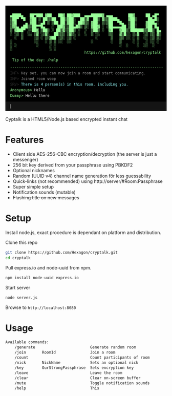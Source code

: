 ![cryptalk](/docs/screenshot.png)

Cyptalk is a HTML5/Node.js based encrypted instant chat

Features
========

  * Client side AES-256-CBC encryption/decryption (the server is just a messenger)
  * 256 bit key derived from your passphrase using PBKDF2
  * Optional nicknames
  * Random (UUID v4) channel name generation för less guessability
  * Quick-links (not recommended) using http://server/#Room:Passphrase
  * Super simple setup
  * Notification sounds (mutable)
  * ~~Flashing title on new messages~~


Setup
========

Install node.js, exact procedure is dependant on platform and distribution.

Clone this repo
```bash
git clone https://github.com/Hexagon/cryptalk.git
cd cryptalk
```

Pull express.io and node-uuid from npm.
```bash
npm install node-uuid express.io
```

Start server
```bash
node server.js
```

Browse to ```http://localhost:8080```


Usage
========

```
Available commands:                                                    
    /generate 				         Generate random room                        
	/join		RoomId			     Join a room	                            
	/count					         Count participants of room                  
	/nick		NickName		     Sets an optional nick                   
	/key		OurStrongPassphrase	 Sets encryption key                 
	/leave					         Leave the room                              
	/clear					         Clear on-screen buffer                      
	/mute					         Toggle notification sounds                  
	/help					         This                                        
```
